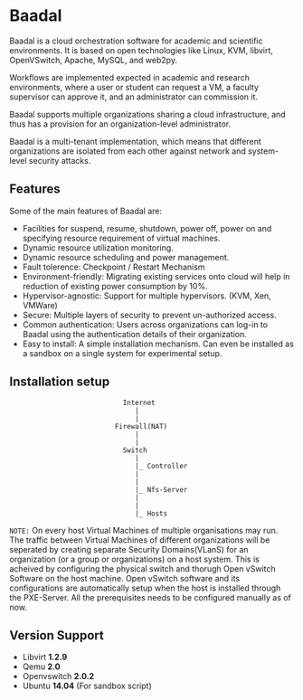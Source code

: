 Baadal
============

Baadal is a cloud orchestration software for academic and scientific environments. It is based on open technologies like Linux, KVM, libvirt, OpenVSwitch, Apache, MySQL, and web2py. 

Workflows are implemented expected in academic and research environments, where a user or student can request a VM, a faculty supervisor can approve it, and an administrator can commission it. 

Baadal supports multiple organizations sharing a cloud infrastructure, and thus has a provision for an organization-level administrator. 

Baadal is a multi-tenant implementation, which means that different organizations are isolated from each other against network and system-level security attacks.

Features
--------

Some of the main features of Baadal are:
* Facilities for suspend, resume, shutdown, power off, power on and specifying resource requirement of virtual machines.
* Dynamic resource utilization monitoring.
* Dynamic resource scheduling and power management.
* Fault tolerence: Checkpoint / Restart Mechanism
* Environment-friendly: Migrating existing services onto cloud will help in reduction of existing power consumption by 10%.
* Hypervisor-agnostic: Support for multiple hypervisors. (KVM, Xen, VMWare)
* Secure: Multiple layers of security to prevent un-authorized access. 
* Common authentication: Users across organizations can log-in to Baadal using the authentication details of their organization.
* Easy to install: A simple installation mechanism. Can even be  installed as a sandbox on a single system for experimental setup. 


Installation setup
------------------

                                Internet
                                   |
                                   |
                              Firewall(NAT)
                                   |
                                   |
                                Switch
                                   |
                                   |_ Controller
                                   |
                                   |
                                   |_ Nfs-Server
                                   |
                                   |
                                   |_ Hosts


`NOTE:` On every host Virtual Machines of multiple organisations may run. The traffic between Virtual Machines of different organizations will be seperated by creating separate Security Domains(VLanS) for an organization (or a group or organizations) on a host system. This is acheived by configuring the physical switch and thorugh Open vSwitch Software on the host machine. Open vSwitch software and its configurations are automatically setup when the host is installed through the PXE-Server. All the prerequisites needs to be configured manually as of now.

Version Support
---------------

- Libvirt **1.2.9**
- Qemu **2.0**
- Openvswitch **2.0.2**
- Ubuntu **14.04** (For sandbox script)

